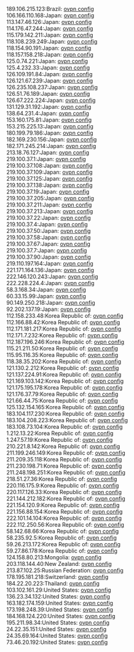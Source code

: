 189.106.215.123:Brazil: [ovpn config](vpn/189_106_215_123.ovpn)  
106.166.110.168:Japan: [ovpn config](vpn/106_166_110_168.ovpn)  
113.147.46.126:Japan: [ovpn config](vpn/113_147_46_126.ovpn)  
114.176.47.244:Japan: [ovpn config](vpn/114_176_47_244.ovpn)  
115.179.142.211:Japan: [ovpn config](vpn/115_179_142_211.ovpn)  
118.108.239.249:Japan: [ovpn config](vpn/118_108_239_249.ovpn)  
118.154.90.191:Japan: [ovpn config](vpn/118_154_90_191.ovpn)  
118.157.158.218:Japan: [ovpn config](vpn/118_157_158_218.ovpn)  
125.0.74.221:Japan: [ovpn config](vpn/125_0_74_221.ovpn)  
125.4.232.33:Japan: [ovpn config](vpn/125_4_232_33.ovpn)  
126.109.191.84:Japan: [ovpn config](vpn/126_109_191_84.ovpn)  
126.121.67.239:Japan: [ovpn config](vpn/126_121_67_239.ovpn)  
126.235.108.237:Japan: [ovpn config](vpn/126_235_108_237.ovpn)  
126.51.76.189:Japan: [ovpn config](vpn/126_51_76_189.ovpn)  
126.67.222.224:Japan: [ovpn config](vpn/126_67_222_224.ovpn)  
131.129.31.192:Japan: [ovpn config](vpn/131_129_31_192.ovpn)  
138.64.231.4:Japan: [ovpn config](vpn/138_64_231_4.ovpn)  
153.160.175.81:Japan: [ovpn config](vpn/153_160_175_81.ovpn)  
153.215.225.13:Japan: [ovpn config](vpn/153_215_225_13.ovpn)  
180.199.79.186:Japan: [ovpn config](vpn/180_199_79_186.ovpn)  
182.169.230.156:Japan: [ovpn config](vpn/182_169_230_156.ovpn)  
182.171.245.214:Japan: [ovpn config](vpn/182_171_245_214.ovpn)  
213.18.76.127:Japan: [ovpn config](vpn/213_18_76_127.ovpn)  
219.100.37.1:Japan: [ovpn config](vpn/219_100_37_1.ovpn)  
219.100.37.108:Japan: [ovpn config](vpn/219_100_37_108.ovpn)  
219.100.37.109:Japan: [ovpn config](vpn/219_100_37_109.ovpn)  
219.100.37.125:Japan: [ovpn config](vpn/219_100_37_125.ovpn)  
219.100.37.138:Japan: [ovpn config](vpn/219_100_37_138.ovpn)  
219.100.37.19:Japan: [ovpn config](vpn/219_100_37_19.ovpn)  
219.100.37.205:Japan: [ovpn config](vpn/219_100_37_205.ovpn)  
219.100.37.211:Japan: [ovpn config](vpn/219_100_37_211.ovpn)  
219.100.37.213:Japan: [ovpn config](vpn/219_100_37_213.ovpn)  
219.100.37.22:Japan: [ovpn config](vpn/219_100_37_22.ovpn)  
219.100.37.4:Japan: [ovpn config](vpn/219_100_37_4.ovpn)  
219.100.37.50:Japan: [ovpn config](vpn/219_100_37_50.ovpn)  
219.100.37.58:Japan: [ovpn config](vpn/219_100_37_58.ovpn)  
219.100.37.67:Japan: [ovpn config](vpn/219_100_37_67.ovpn)  
219.100.37.7:Japan: [ovpn config](vpn/219_100_37_7.ovpn)  
219.100.37.90:Japan: [ovpn config](vpn/219_100_37_90.ovpn)  
219.110.197.164:Japan: [ovpn config](vpn/219_110_197_164.ovpn)  
221.171.164.136:Japan: [ovpn config](vpn/221_171_164_136.ovpn)  
222.146.120.243:Japan: [ovpn config](vpn/222_146_120_243.ovpn)  
222.228.224.4:Japan: [ovpn config](vpn/222_228_224_4.ovpn)  
58.3.168.34:Japan: [ovpn config](vpn/58_3_168_34.ovpn)  
60.33.15.99:Japan: [ovpn config](vpn/60_33_15_99.ovpn)  
90.149.250.218:Japan: [ovpn config](vpn/90_149_250_218.ovpn)  
92.202.137.19:Japan: [ovpn config](vpn/92_202_137_19.ovpn)  
112.158.233.48:Korea Republic of: [ovpn config](vpn/112_158_233_48.ovpn)  
112.166.88.42:Korea Republic of: [ovpn config](vpn/112_166_88_42.ovpn)  
112.171.181.217:Korea Republic of: [ovpn config](vpn/112_171_181_217.ovpn)  
112.171.7.232:Korea Republic of: [ovpn config](vpn/112_171_7_232.ovpn)  
112.187.196.246:Korea Republic of: [ovpn config](vpn/112_187_196_246.ovpn)  
115.21.211.50:Korea Republic of: [ovpn config](vpn/115_21_211_50.ovpn)  
115.95.116.35:Korea Republic of: [ovpn config](vpn/115_95_116_35.ovpn)  
118.38.35.202:Korea Republic of: [ovpn config](vpn/118_38_35_202.ovpn)  
121.130.2.212:Korea Republic of: [ovpn config](vpn/121_130_2_212.ovpn)  
121.137.224.91:Korea Republic of: [ovpn config](vpn/121_137_224_91.ovpn)  
121.169.103.142:Korea Republic of: [ovpn config](vpn/121_169_103_142.ovpn)  
121.175.195.178:Korea Republic of: [ovpn config](vpn/121_175_195_178.ovpn)  
121.176.37.79:Korea Republic of: [ovpn config](vpn/121_176_37_79.ovpn)  
121.66.44.75:Korea Republic of: [ovpn config](vpn/121_66_44_75.ovpn)  
125.132.154.165:Korea Republic of: [ovpn config](vpn/125_132_154_165.ovpn)  
183.104.117.230:Korea Republic of: [ovpn config](vpn/183_104_117_230.ovpn)  
183.104.208.223:Korea Republic of: [ovpn config](vpn/183_104_208_223.ovpn)  
183.108.73.104:Korea Republic of: [ovpn config](vpn/183_108_73_104.ovpn)  
1.212.13.22:Korea Republic of: [ovpn config](vpn/1_212_13_22.ovpn)  
1.247.57.19:Korea Republic of: [ovpn config](vpn/1_247_57_19.ovpn)  
210.221.8.142:Korea Republic of: [ovpn config](vpn/210_221_8_142.ovpn)  
211.199.246.149:Korea Republic of: [ovpn config](vpn/211_199_246_149.ovpn)  
211.209.35.118:Korea Republic of: [ovpn config](vpn/211_209_35_118.ovpn)  
211.230.198.71:Korea Republic of: [ovpn config](vpn/211_230_198_71.ovpn)  
211.248.198.251:Korea Republic of: [ovpn config](vpn/211_248_198_251.ovpn)  
218.51.27.36:Korea Republic of: [ovpn config](vpn/218_51_27_36.ovpn)  
220.116.175.9:Korea Republic of: [ovpn config](vpn/220_116_175_9.ovpn)  
220.117.126.33:Korea Republic of: [ovpn config](vpn/220_117_126_33.ovpn)  
221.144.212.182:Korea Republic of: [ovpn config](vpn/221_144_212_182.ovpn)  
221.154.120.9:Korea Republic of: [ovpn config](vpn/221_154_120_9.ovpn)  
221.156.88.154:Korea Republic of: [ovpn config](vpn/221_156_88_154.ovpn)  
222.101.14.104:Korea Republic of: [ovpn config](vpn/222_101_14_104.ovpn)  
222.112.250.56:Korea Republic of: [ovpn config](vpn/222_112_250_56.ovpn)  
58.142.68.66:Korea Republic of: [ovpn config](vpn/58_142_68_66.ovpn)  
58.235.92.5:Korea Republic of: [ovpn config](vpn/58_235_92_5.ovpn)  
59.26.213.172:Korea Republic of: [ovpn config](vpn/59_26_213_172.ovpn)  
59.27.86.178:Korea Republic of: [ovpn config](vpn/59_27_86_178.ovpn)  
124.158.80.213:Mongolia: [ovpn config](vpn/124_158_80_213.ovpn)  
203.118.144.40:New Zealand: [ovpn config](vpn/203_118_144_40.ovpn)  
213.87.102.25:Russian Federation: [ovpn config](vpn/213_87_102_25.ovpn)  
178.195.181.218:Switzerland: [ovpn config](vpn/178_195_181_218.ovpn)  
184.22.20.223:Thailand: [ovpn config](vpn/184_22_20_223.ovpn)  
103.102.161.29:United States: [ovpn config](vpn/103_102_161_29.ovpn)  
136.23.34.132:United States: [ovpn config](vpn/136_23_34_132.ovpn)  
163.182.174.159:United States: [ovpn config](vpn/163_182_174_159.ovpn)  
173.198.248.39:United States: [ovpn config](vpn/173_198_248_39.ovpn)  
184.168.124.220:United States: [ovpn config](vpn/184_168_124_220.ovpn)  
195.211.98.34:United States: [ovpn config](vpn/195_211_98_34.ovpn)  
24.22.35.151:United States: [ovpn config](vpn/24_22_35_151.ovpn)  
24.35.69.164:United States: [ovpn config](vpn/24_35_69_164.ovpn)  
73.46.20.192:United States: [ovpn config](vpn/73_46_20_192.ovpn)  
